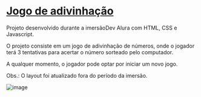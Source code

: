 <h1><a href="https://axemay.github.io/Jogo-adivinhacao/">Jogo de adivinhação</a></h1>

<p>Projeto desenvolvido durante a imersãoDev Alura com HTML, CSS e Javascript.</p>
<p>O projeto consiste em um jogo de adivinhação de números, onde o jogador terá 3 tentativas para acertar o número sorteado pelo computador.</p>
<p>A qualquer momento, o jogador pode optar por iniciar um novo jogo.</p> 


<p>Obs.: O layout foi atualizado fora do período da imersão.</p>


![image](https://user-images.githubusercontent.com/101254285/177058060-7f468306-a841-4f95-96c8-d3459b03ab56.png)


